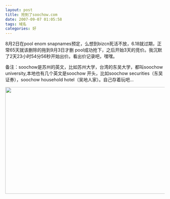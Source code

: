```yaml
---
layout: post
title: 抢到了soochow.com
date: 2007-09-07 01:05:58
tags: 域名
categories: 好
---
```

8月2日在pool enom snapnames预定，么想到bizcn死活不放，6.18就过期，正常65天就该删除的拖到9月3日才删 pool成功抢下，之后开始3天的竞价。我沉默了2天23小时54分56秒开始出价。看出价记录吧，嘿嘿。


备注：soochow是苏州的英文，比如苏州大学，台湾的东吴大学，都叫soochow university,本地也有几个英文是soochow 开头，比如soochow securities（东吴证券），soochow household hotel（吴地人家）。自己存着玩吧...

<a href="http://blog.yeeh.org/wp-content/uploads/2007/09/5.gif"><img src="http://blog.yeeh.org/wp-content/uploads/2007/09/5.gif" alt="" title="5" width="557" height="338" class="alignleft size-full wp-image-1162" /></a>